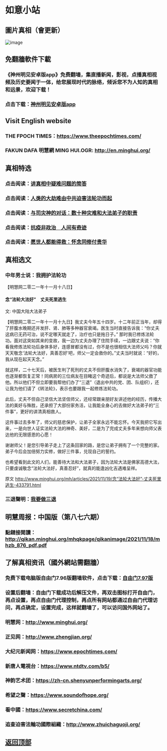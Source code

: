 # 如意小站

## 圖片真相（會更新）

![image](https://user-images.githubusercontent.com/79625284/142408205-af6e1e0f-5e50-4d12-a1fa-24ae11d693e6.png)

## 免翻牆軟件下載

### 《神州明见安卓版app》免费翻墙，集直播新闻，影视，点播真相视频及历史要闻于一体，给您展现时代的脉络，倾诉您不为人知的真相和远景，欢迎下载！

### 点击下载：[神州明见安卓版app](https://github.com/pinhe91/tuiguang/files/7240768/_5.1.zip)

## Visit English website

### THE FPOCH TIMES：https://www.theepochtimes.com/

### FAKUN DAFA 明慧網 MING HUI.OGR: http://en.minghui.org/

## 真相特选

### 点击阅读：[讲真相中疑难问题的简答](https://github.com/pinhe91/jcxw3/tree/main)

### 点击阅读：[人类的大劫难由中共迫害法轮功而起](https://github.com/pinhe91/jcxw4/tree/main) 

### 点击阅读：[与司灾神的对话：数十种灾难和大法弟子的职责](https://github.com/pinhe91/jcxw1/tree/main) 

### 点击阅读：[抗疫非政治　人间有奇迹](https://github.com/pinhe91/jcxw2/tree/main) 

### 点击阅读：[愿世人都能得救：怀念同修付贵华](https://github.com/pinhe91/jcxw5/tree/main)

## 真相选文

### 中年男士说：我拥护法轮功

【明慧网二零二一年十一月十八日】

#### 念“法轮大法好”　丈夫死里逃生

文: 中国大陆大法弟子

【明慧网二零二一年十一月十九日】我丈夫今年五十四岁。十二年前正当年，却得了肝腹水晚期还并发肝、肾、肺等多种器官衰竭。医生当时直接告诉我：“你丈夫这病已无药可治，说不定哪天就走了，治疗也只是拖日子。”
那时我已修炼法轮功。面对这突如其来的变故，我一边为丈夫办理了住院手续，一边跟丈夫说：“你看我修炼法轮功后身体多好，连感冒都没有过，你不是也很相信大法师父吗？你就天天敬念‘法轮大法好，真善忍好’吧，师父一定会救你的。”丈夫当时就说：“好的，我从现在起天天念。”

就这样，二十七天后，被医生判了死刑的丈夫不但肝腹水消失了，衰竭的器官功能也逐渐都恢复正常！同病房的三位病友在目睹这个奇迹后，都说是大法师父救了他。所以他们不但立即要我帮他们办了“三退”（退出中共的党、团、队组织），还让我为他们请了《转法轮》，表示也要跟我一起修炼法轮功。

此后，丈夫不但自己坚信大法坚信师父，还经常跟亲朋好友讲述他的经历，传播大法的美好与殊胜，还承担了大部份家务活，让我能全身心的去做好大法弟子的“三件事”，更好的讲清真相救人。

这件事过去多年了，师父的慈悲保护，让弟子全家永远不能忘怀。今天我把它写出来，一是向世人证实法轮大法的神奇、美好，二是为了完成丈夫多年来想向师父表达他的无限感恩的心愿！

谢谢师父！是您引导弟子走上了这条回家的路，是您让弟子拥有了一个完整的家。弟子今后会加倍努力实修，做好三件事，兑现自己的誓约。

也希望看到此文的人们，能善待大法和大法弟子，因为法轮大法是佛家高德大法，只要虔诚敬念“法轮大法好，真善忍好”，就真的能逢凶化吉遇难呈祥。

原文 http://www.minghui.org/mh/articles/2021/11/19/念“法轮大法好”-丈夫死里逃生-433791.html

### 三退聲明：[我要做三退](http://tuidang.ddns.net/)

## 明慧周报：中国版（第八七六期）

### 點鏈接閱讀：http://qikan.minghui.org/mhqkpage/qikanimage/2021/11/18/mhzb_876_pdf.pdf

## 了解真相资讯（國外網站需翻牆）

### 免费下载电脑版自由门7.96版翻墙软件，点击下载：[自由门7.97版](https://github.com/pinhe91/tuiguang/files/6839679/fg797r.zip)

### 设置后翻墙：自由门下载成功后解压文件，再双击图标打开自由门，再点设置，再点自由门代理控制，再点所有网站都通过自由门代理访问，再点确定，设置完成，这样就翻墙了，可以访问国外网站了。

### 明慧网：http://www.minghui.org/

### 正见网：http://www.zhengjian.org/

### 大纪元新闻网：https://www.epochtimes.com/

### 新唐人電視台：https://www.ntdtv.com/b5/

### 神韵艺术团：https://zh-cn.shenyunperformingarts.org/

### 希望之聲：https://www.soundofhope.org/

### 看中國：https://www.secretchina.com/

### 追查迫害法輪功國際組織：http://www.zhuichaguoji.org/

## [返回顶部](https://git.io/Js3EY)

